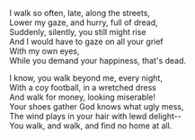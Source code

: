 I walk so often, late, along the streets,  
Lower my gaze, and hurry, full of dread,  
Suddenly, silently, you still might rise  
And I would have to gaze on all your grief  
With my own eyes,  
While you demand your happiness, that's dead.  

I know, you walk beyond me, every night,  
With a coy football, in a wretched dress  
And walk for money, looking miserable!  
Your shoes gather God knows what ugly mess,  
The wind plays in your hair with lewd delight--  
You walk, and walk, and find no home at all.

